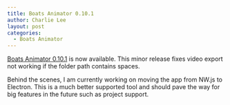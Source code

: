 ```yaml
---
title: Boats Animator 0.10.1
author: Charlie Lee
layout: post
categories:
  - Boats Animator
---
```

[Boats Animator 0.10.1](https://github.com/charlielee/boats-animator/releases/tag/v0.10.1) is now available. This minor release fixes video export not working if the folder path contains spaces.

Behind the scenes, I am currently working on moving the app from NW.js to Electron. This is a much better supported tool and should pave the way for big features in the future such as project support.